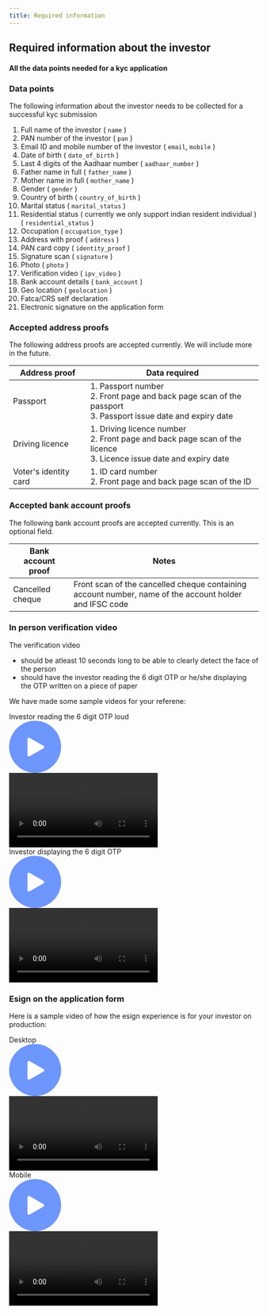 ```yaml
---
title: Required information
---
```

## Required information about the investor
#### All the data points needed for a kyc application

### Data points

The following information about the investor needs to be collected for a successful kyc submission
1. Full name of the investor ( `name` )
2. PAN number of the investor ( `pan` )
3. Email ID and mobile number of the investor ( `email`, `mobile` )
4. Date of birth ( `date_of_birth` )
5. Last 4 digits of the Aadhaar number ( `aadhaar_number` )
6. Father name in full ( `father_name` )
7. Mother name in full ( `mother_name` )
8. Gender ( `gender` )
9. Country of birth ( `country_of_birth` )
10. Marital status ( `marital_status` )
11. Residential status ( currently we only support indian resident individual ) ( `residential_status` )
12. Occupation ( `occupation_type` )
13. Address with proof ( `address` )
14. PAN card copy ( `identity_proof` )
15. Signature scan ( `signature` )
16. Photo ( `photo` )
17. Verification video ( `ipv_video` )
18. Bank account details ( `bank_account` )
19. Geo location ( `geolocation` )
20. Fatca/CRS self declaration
21. Electronic signature on the application form


### Accepted address proofs

The following address proofs are accepted currently. We will include more in the future.

|Address proof|Data required|
|-------------|-------------|
|Passport|1. Passport number <br> 2. Front page and back page scan of the passport <br> 3. Passport issue date and expiry date|
|Driving licence|1. Driving licence number <br> 2. Front page and back page scan of the licence <br> 3. Licence issue date and expiry date|
|Voter's identity card|1. ID card number <br> 2. Front page and back page scan of the ID|


### Accepted bank account proofs

The following bank account proofs are accepted currently. This is an optional field.

|Bank account proof|Notes|
|------------------|-----|
|Cancelled cheque|Front scan of the cancelled cheque containing account number, name of the account holder and IFSC code|


### In person verification video

The verification video  
- should be atleast 10 seconds long to be able to clearly detect the face of the person
- should have the investor reading the 6 digit OTP or he/she displaying the OTP written on a piece of paper

We have made some sample videos for your referene:

<!-- *Investor reading the 6 digit OTP loud*  
<video width="500" height="800" controls id="kyc_ipv_sample_otp_read">
  <source src="/videos/KYC_OTP_Spell_out.mp4" type="video/mp4">
</video> -->

<div class="video-player">
  <div class="video-player__title">
    Investor reading the 6 digit OTP loud
  </div>
  <div class="video-player__content">
    <div class="video-player__play-btn">
      <svg xmlns="http://www.w3.org/2000/svg" width="105" height="105" viewBox="0 0 105 105">
        <g transform="translate(-479 -513)">
          <circle fill="#3e74ff" cx="52.5" cy="52.5" r="52.5" transform="translate(479 513)" opacity="0.75" />
          <path fill="#fff" d="M18.391,4.6a3,3,0,0,1,5.218,0L39.457,32.519A3,3,0,0,1,36.848,37H5.152a3,3,0,0,1-2.609-4.481Z" transform="translate(553 545) rotate(90)" />
        </g>
      </svg>
    </div>
    <video>
      <source src="/videos/KYC_OTP_Spell_out.mp4" type="video/mp4" />
    </video>
  </div>
</div>

<!-- *Investor displaying the 6 digit OTP*  
<video width="320" height="240" controls id="kyc_ipv_sample_otp_display">
  <source src="/videos/KYC_OTP_Display.mp4" type="video/mp4">
</video> -->

<div class="video-player">
  <div class="video-player__title">
    Investor displaying the 6 digit OTP
  </div>
  <div class="video-player__content">
    <div class="video-player__play-btn">
      <svg xmlns="http://www.w3.org/2000/svg" width="105" height="105" viewBox="0 0 105 105">
        <g transform="translate(-479 -513)">
          <circle fill="#3e74ff" cx="52.5" cy="52.5" r="52.5" transform="translate(479 513)" opacity="0.75" />
          <path fill="#fff" d="M18.391,4.6a3,3,0,0,1,5.218,0L39.457,32.519A3,3,0,0,1,36.848,37H5.152a3,3,0,0,1-2.609-4.481Z" transform="translate(553 545) rotate(90)" />
        </g>
      </svg>
    </div>
    <video>
      <source src="/videos/KYC_OTP_Display.mp4" type="video/mp4" />
    </video>
  </div>
</div>

### Esign on the application form

Here is a sample video of how the esign experience is for your investor on production:  

<!-- *Desktop*  
<video width="320" height="240" controls id="sample_esign_flow_desktop">
  <source src="/videos/sample_esign_flow_desktop.mp4" type="video/mp4">
</video> -->

<div class="video-player">
  <div class="video-player__title">
    Desktop
  </div>
  <div class="video-player__content">
    <div class="video-player__play-btn">
      <svg xmlns="http://www.w3.org/2000/svg" width="105" height="105" viewBox="0 0 105 105">
        <g transform="translate(-479 -513)">
          <circle fill="#3e74ff" cx="52.5" cy="52.5" r="52.5" transform="translate(479 513)" opacity="0.75" />
          <path fill="#fff" d="M18.391,4.6a3,3,0,0,1,5.218,0L39.457,32.519A3,3,0,0,1,36.848,37H5.152a3,3,0,0,1-2.609-4.481Z" transform="translate(553 545) rotate(90)" />
        </g>
      </svg>
    </div>
    <video>
      <source src="/videos/sample_esign_flow_desktop.mp4" type="video/mp4">
    </video>
  </div>
</div>

<!-- *Mobile*  
<video width="320" height="240" controls id="sample_esign_flow_mobile">
  <source src="/videos/sample_esign_flow_mobile.mp4" type="video/mp4">
</video> -->

<div class="video-player">
  <div class="video-player__title">
    Mobile
  </div>
  <div class="video-player__content">
    <div class="video-player__play-btn">
      <svg xmlns="http://www.w3.org/2000/svg" width="105" height="105" viewBox="0 0 105 105">
        <g transform="translate(-479 -513)">
          <circle fill="#3e74ff" cx="52.5" cy="52.5" r="52.5" transform="translate(479 513)" opacity="0.75" />
          <path fill="#fff" d="M18.391,4.6a3,3,0,0,1,5.218,0L39.457,32.519A3,3,0,0,1,36.848,37H5.152a3,3,0,0,1-2.609-4.481Z" transform="translate(553 545) rotate(90)" />
        </g>
      </svg>
    </div>
    <video>
      <source src="/videos/sample_esign_flow_mobile.mp4" type="video/mp4">
    </video>
  </div>
</div>

